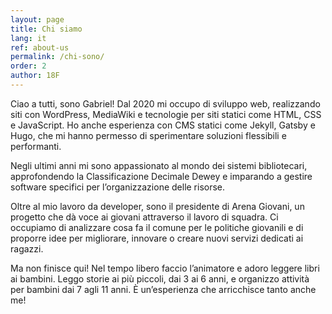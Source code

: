 ```yaml
---
layout: page
title: Chi siamo
lang: it
ref: about-us
permalink: /chi-sono/
order: 2
author: 18F
---
```


Ciao a tutti, sono Gabriel!
Dal 2020 mi occupo di sviluppo web, realizzando siti con WordPress, MediaWiki e tecnologie per siti statici come HTML, CSS e JavaScript. Ho anche esperienza con CMS statici come Jekyll, Gatsby e Hugo, che mi hanno permesso di sperimentare soluzioni flessibili e performanti.

Negli ultimi anni mi sono appassionato al mondo dei sistemi bibliotecari, approfondendo la Classificazione Decimale Dewey e imparando a gestire software specifici per l’organizzazione delle risorse.

Oltre al mio lavoro da developer, sono il presidente di Arena Giovani, un progetto che dà voce ai giovani attraverso il lavoro di squadra. Ci occupiamo di analizzare cosa fa il comune per le politiche giovanili e di proporre idee per migliorare, innovare o creare nuovi servizi dedicati ai ragazzi.

Ma non finisce qui! Nel tempo libero faccio l’animatore e adoro leggere libri ai bambini. Leggo storie ai più piccoli, dai 3 ai 6 anni, e organizzo attività per bambini dai 7 agli 11 anni. È un’esperienza che arricchisce tanto anche me!
